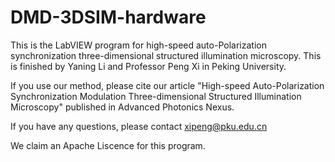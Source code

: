 # DMD-3DSIM-hardware
This is the LabVIEW program for high-speed auto-Polarization synchronization three-dimensional structured illumination microscopy.
This is finished by Yaning Li and Professor Peng Xi in Peking University.

If you use our method, please cite our article "High-speed Auto-Polarization Synchronization Modulation Three-dimensional Structured Illumination Microscopy" published in Advanced Photonics Nexus.

If you have any questions, please contact xipeng@pku.edu.cn

We claim an Apache Liscence for this program.
